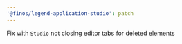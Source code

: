 ```yaml
---
'@finos/legend-application-studio': patch
---
```


Fix with `Studio` not closing editor tabs for deleted elements
